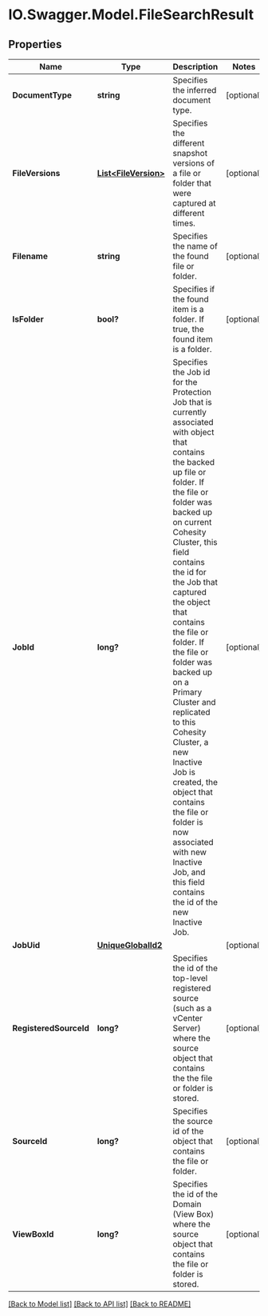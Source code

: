 # IO.Swagger.Model.FileSearchResult
## Properties

Name | Type | Description | Notes
------------ | ------------- | ------------- | -------------
**DocumentType** | **string** | Specifies the inferred document type. | [optional] 
**FileVersions** | [**List&lt;FileVersion&gt;**](FileVersion.md) | Specifies the different snapshot versions of a file or folder that were captured at different times. | [optional] 
**Filename** | **string** | Specifies the name of the found file or folder. | [optional] 
**IsFolder** | **bool?** | Specifies if the found item is a folder. If true, the found item is a folder. | [optional] 
**JobId** | **long?** | Specifies the Job id for the Protection Job that is currently associated with object that contains the backed up file or folder. If the file or folder was backed up on current Cohesity Cluster, this field contains the id for the Job that captured the object that contains the file or folder. If the file or folder was backed up on a Primary Cluster and replicated to this Cohesity Cluster, a new Inactive Job is created, the object that contains the file or folder is now associated with new Inactive Job, and this field contains the id of the new Inactive Job. | [optional] 
**JobUid** | [**UniqueGlobalId2**](UniqueGlobalId2.md) |  | [optional] 
**RegisteredSourceId** | **long?** | Specifies the id of the top-level registered source (such as a vCenter Server) where the source object that contains the the file or folder is stored. | [optional] 
**SourceId** | **long?** | Specifies the source id of the object that contains the file or folder. | [optional] 
**ViewBoxId** | **long?** | Specifies the id of the Domain (View Box) where the source object that contains the file or folder is stored. | [optional] 

[[Back to Model list]](../README.md#documentation-for-models) [[Back to API list]](../README.md#documentation-for-api-endpoints) [[Back to README]](../README.md)

